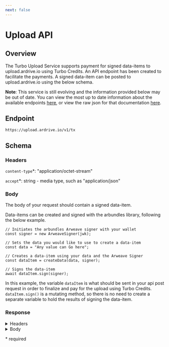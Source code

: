 ```yaml
---
next: false
---
```


# Upload API

## Overview

The Turbo Upload Service supports payment for signed data-items to upload.ardrive.io using Turbo Credits. An API endpoint has been created to facilitate the payments. A signed data-item can be posted to upload.ardrive.io using the below schema.

**Note**: This service is still evolving and the information provided below may be out of date. You can view the most up to date information about the available endpoints [here](https://upload.ardrive.io/api-docs), or view the raw json for that documentation [here](https://upload.ardrive.io/openapi.json).


## Endpoint

`https://upload.ardrive.io/v1/tx`

## Schema

### Headers

`content-type`*: "application/octet-stream"

`accept`*: string - media type, such as "application/json" 

### Body

The body of your request should contain a signed data-item. 

Data-items can be created and signed with the arbundles library, following the below example.

```
// Initiates the arbundles Arweave signer with your wallet
const signer = new ArweaveSigner(jwk);

// Sets the data you would like to use to create a data-item
const data = "Any value can Go here";

// Creates a data-item using your data and the Arweave Signer
const dataItem = createData(data, signer);

// Signs the data-item
await dataItem.sign(signer);

```

In this example, the variable `dataItem` is what should be sent in your api post request in order to finalize and pay for the upload using Turbo Credits. `dataItem.sign()` is a mutating method, so there is no need to create a separate variable to hold the results of signing the data-item.

### Response

<details><summary>Headers</summary>
```
 access-control-allow-methods: PUT,GET,HEAD,POST,DELETE,OPTIONS 
 access-control-allow-origin: https://upload.ardrive.io 
 content-length: 173 
 content-security-policy: frame-ancestors 'none'; default-src 'self'; img-src data: https:; script-src 'self' 'unsafe-inline' https:; style-src 'unsafe-inline' https:; object-src 'none'; font-src 'self' https:; 
 content-type: application/json; charset=utf-8 
 date: Thu,27 Jul 2023 22:06:33 GMT 
 strict-transport-security: max-age=3600; includeSubDomains; preload 
 vary: Origin 
 via: 1.1 d0d53eedec01ac540f737b5fafb16436.cloudfront.net (CloudFront) 
 x-amz-cf-id: eypqkKDp-ADDMHmBOp3UQzDK4gZ8iYE8fbmYAyZjfyR3Cj8gevgF6g== 
 x-amz-cf-pop: IAD12-P3 
 x-cache: Miss from cloudfront 
 x-content-type-options: nosniff 
 x-frame-options: SAMEORIGIN 
 x-xss-protection: 1; mode=block 
```
</details>



<details><summary>Body</summary>
```
{
  "id": "1wk8nyVTHTHpbmEZ-IGNsGcro4og8XXVbBhHvMFxUgQ",
  "owner": "cF0H0SKdnaDTqWKY9iJKBktTpdEWgb3GnlndE7ABv0Q",
  "dataCaches": [
    "arweave.net"
  ],
  "fastFinalityIndexes": [
    "arweave.net"
  ]
}
```
</details>


\* required